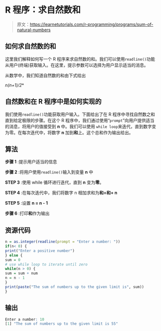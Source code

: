 # R 程序：求自然数和

> 原文：<https://learnetutorials.com/r-programming/programs/sum-of-natural-numbers>

## 如何求自然数的和

这里我们解释如何写一个 R 程序来求自然数的和。我们可以使用`readline()`功能从用户(终端)获取输入。在这里，提示参数可以选择为用户显示适当的消息。

从数学中，我们知道自然数的和由下式给出

**n*(n+1)/2**

## 自然数和在 R 程序中是如何实现的

我们使用`readline()`功能获取用户输入。下面给出了在 R 程序中寻找自然数之和直到给定极限的步骤。在这个 R 程序中，我们通过使用“`prompt`”向用户提供适当的消息，将用户的值接受到 **n** 中。我们可以使用 `while loop`来迭代，直到数字变为零。在每次迭代中，将数字 **n** 加到**和**上。这个总和作为输出给出。

## 算法

**步骤 1** :提示用户适当的信息

**步骤 2** :将用户使用`readline()`输入到变量 **n** 中

**STEP 3** :使用 while 循环进行迭代，直到 **n** 变为**零**。

**STEP 4** :在每次迭代中，我们将数字 n 相加求和为**和=和+ n**

**STEP 5** :设置 **n = n - 1**

**步骤 6** :打印**和**作为输出

## 资源代码

```r
n = as.integer(readline(prompt = "Enter a number: "))
if(n< 0) {
print("Enter a positive number")
} else {
sum = 0
# use while loop to iterate until zero
while(n > 0) {
sum = sum + num
n = n - 1
}
print(paste("The sum of numbers up to the given limit is", sum))
}

```

## 输出

```r
Enter a number: 10
[1] "The sum of numbers up to the given limit is 55"
```